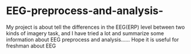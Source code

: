 # EEG-preprocess-and-analysis-
My project is about tell the differences in the EEG(ERP) level between two kinds of imagery task, and I have tried a lot and summarize some information about EEG preprocess and analysis...... Hope it is useful for freshman about EEG
